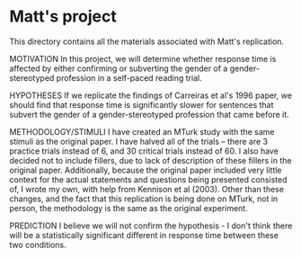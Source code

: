 # Matt's project

This directory contains all the materials associated with Matt's replication.

MOTIVATION
In this project, we will determine whether response time is affected by either confirming or subverting the gender of a gender-stereotyped profession in a self-paced reading trial.

HYPOTHESES
If we replicate the findings of Carreiras et al's 1996 paper, we should find that response time is significantly slower for sentences that subvert the gender of a gender-stereotyped profession that came before it.

METHODOLOGY/STIMULI
I have created an MTurk study with the same stimuli as the original paper. I have halved all of the trials – there are 3 practice trials instead of 6, and 30 critical trials instead of 60. I also have decided not to include fillers, due to lack of description of these fillers in the original paper. Additionally, because the original paper included very little context for the actual statements and questions being presented consisted of, I wrote my own, with help from Kennison et al (2003). Other than these changes, and the fact that this replication is being done on MTurk, not in person, the methodology is the same as the original experiment.

PREDICTION
I believe we will not confirm the hypothesis - I don't think there will be a statistically significant different in response time between these two conditions.